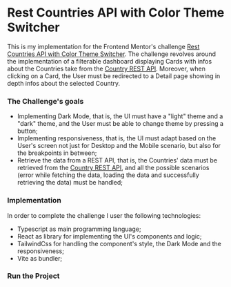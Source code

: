 # Rest Countries API with Color Theme Switcher

This is my implementation for the Frontend Mentor's challenge [Rest Countries API with Color Theme Switcher](https://www.frontendmentor.io/challenges/rest-countries-api-with-color-theme-switcher-5cacc469fec04111f7b848ca).
The challenge revolves around the implementation of a filterable dashboard displaying Cards with infos about the Countries take from the [Country REST API](https://restcountries.com/). Moreover, when clicking on a Card, the User must be redirected to a Detail page showing in depth infos about the selected Country.

### The Challenge's goals

- Implementing Dark Mode, that is, the UI must have a "light" theme and a "dark" theme, and the User must be able to change theme by pressing a button;
- Implementing responsiveness, that is, the UI must adapt based on the User's screen not just for Desktop and the Mobile scenario, but also for the breakpoints in between;
- Retrieve the data from a REST API, that is, the Countries' data must be retrieved from the [Country REST API](https://restcountries.com/), and all the possible scenarios (error while fetching the data, loading the data and successfully retrieving the data) must be handled;

### Implementation

In order to complete the challenge I user the following technologies:

- Typescript as main programming language;
- React as library for implementing the UI's components and logic;
- TailwindCss for handling the component's style, the Dark Mode and the responsiveness;
- Vite as bundler;

### Run the Project
